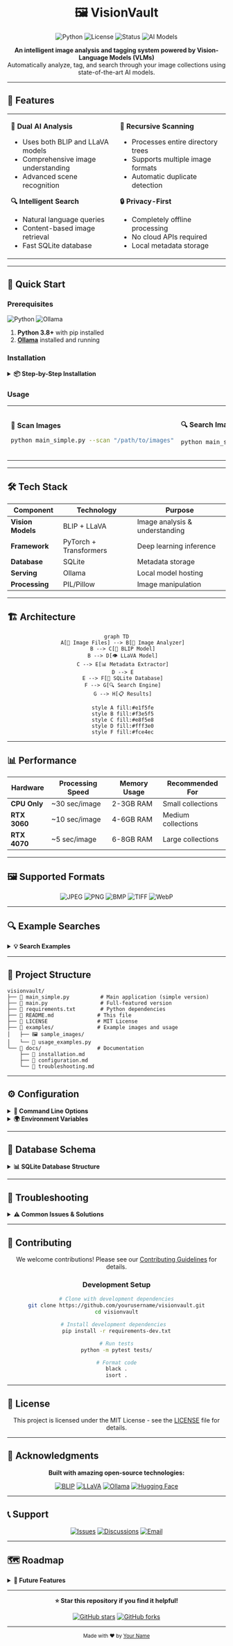 <h1 align="center">🖼️ VisionVault</h1>

<p align="center">
  <img src="https://img.shields.io/badge/python-v3.8+-blue.svg" alt="Python">
  <img src="https://img.shields.io/badge/license-MIT-green.svg" alt="License">
  <img src="https://img.shields.io/badge/status-active-success.svg" alt="Status">
  <img src="https://img.shields.io/badge/AI-BLIP%20%2B%20LLaVA-purple.svg" alt="AI Models">
</p>

<p align="center">
  <strong>An intelligent image analysis and tagging system powered by Vision-Language Models (VLMs)</strong><br>
  Automatically analyze, tag, and search through your image collections using state-of-the-art AI models.
</p>


---

## 🌟 Features

<table>
<tr>
<td width="50%">

**🤖 Dual AI Analysis**
- Uses both BLIP and LLaVA models
- Comprehensive image understanding
- Advanced scene recognition

**🔍 Intelligent Search**  
- Natural language queries
- Content-based image retrieval
- Fast SQLite database

</td>
<td width="50%">

**📁 Recursive Scanning**
- Processes entire directory trees  
- Supports multiple image formats
- Automatic duplicate detection

**🔒 Privacy-First**
- Completely offline processing
- No cloud APIs required
- Local metadata storage

</td>
</tr>
</table>

---

## 🚀 Quick Start

### Prerequisites

<p>
<img src="https://img.shields.io/badge/Python-3.8+-blue?style=flat-square&logo=python" alt="Python">
<img src="https://img.shields.io/badge/Ollama-Required-orange?style=flat-square&logo=ollama" alt="Ollama">
</p>

1. **Python 3.8+** with pip installed
2. **[Ollama](https://ollama.ai/)** installed and running

### Installation

<details>
<summary><b>📦 Step-by-Step Installation</b></summary>

```bash
# 1. Clone the repository
git clone https://github.com/yourusername/visionvault.git
cd visionvault

# 2. Create virtual environment
python -m venv venv
source venv/bin/activate  # On Windows: venv\Scripts\activate

# 3. Install dependencies
pip install -r requirements.txt

# 4. Install Ollama (if not already installed)
curl -fsSL https://ollama.ai/install.sh | sh

# 5. Start Ollama service
ollama serve

# 6. Pull vision model (in new terminal)
ollama pull llava:7b
```

</details>

### Usage

<table>
<tr>
<td width="33%">

**📂 Scan Images**
```bash
python main_simple.py --scan "/path/to/images"
```

</td>
<td width="33%">

**🔍 Search Images**
```bash
python main_simple.py --search "van gogh paintings"
```

</td>
<td width="33%">

**💬 Interactive Mode**
```bash
python main_simple.py
> scan /home/user/Pictures
> search cats and dogs
```

</td>
</tr>
</table>

---

## 🛠️ Tech Stack

<div align="center">

| Component | Technology | Purpose |
|-----------|------------|---------|
| **Vision Models** | BLIP + LLaVA | Image analysis & understanding |
| **Framework** | PyTorch + Transformers | Deep learning inference |
| **Database** | SQLite | Metadata storage |
| **Serving** | Ollama | Local model hosting |
| **Processing** | PIL/Pillow | Image manipulation |

</div>

---

## 🏗️ Architecture

<div align="center">

```mermaid
graph TD
    A[📁 Image Files] --> B[🤖 Image Analyzer]
    B --> C[🎨 BLIP Model]
    B --> D[👁️ LLaVA Model]
    C --> E[📊 Metadata Extractor]
    D --> E
    E --> F[💾 SQLite Database]
    F --> G[🔍 Search Engine]
    G --> H[📋 Results]
    
    style A fill:#e1f5fe
    style B fill:#f3e5f5
    style C fill:#e8f5e8
    style D fill:#fff3e0
    style F fill:#fce4ec
```

</div>

---

## 📊 Performance

<div align="center">

| Hardware | Processing Speed | Memory Usage | Recommended For |
|----------|------------------|--------------|-----------------|
| **CPU Only** | ~30 sec/image | 2-3GB RAM | Small collections |
| **RTX 3060** | ~10 sec/image | 4-6GB RAM | Medium collections |
| **RTX 4070** | ~5 sec/image | 6-8GB RAM | Large collections |

</div>

---

## 🖼️ Supported Formats

<p align="center">
<img src="https://img.shields.io/badge/JPEG-✓-green?style=flat-square" alt="JPEG">
<img src="https://img.shields.io/badge/PNG-✓-green?style=flat-square" alt="PNG">
<img src="https://img.shields.io/badge/BMP-✓-green?style=flat-square" alt="BMP">
<img src="https://img.shields.io/badge/TIFF-✓-green?style=flat-square" alt="TIFF">
<img src="https://img.shields.io/badge/WebP-✓-green?style=flat-square" alt="WebP">
</p>

---

## 🔍 Example Searches

<details>
<summary><b>💡 Search Examples</b></summary>

```bash
# Content-based searches
python main_simple.py --search "dogs playing in park"
python main_simple.py --search "code screenshots"
python main_simple.py --search "van gogh style paintings"

# Color-based searches  
python main_simple.py --search "images with blue sky"
python main_simple.py --search "yellow flowers"

# Scene-based searches
python main_simple.py --search "indoor office scenes"
python main_simple.py --search "outdoor nature photos"

# Activity-based searches
python main_simple.py --search "people eating food"
python main_simple.py --search "cars on highway"
```

</details>

---

## 📁 Project Structure

```
visionvault/
├── 📄 main_simple.py          # Main application (simple version)
├── 📄 main.py                 # Full-featured version  
├── 📄 requirements.txt        # Python dependencies
├── 📄 README.md              # This file
├── 📄 LICENSE                # MIT License
├── 📁 examples/              # Example images and usage
│   ├── 🖼️ sample_images/
│   └── 📄 usage_examples.py
└── 📁 docs/                  # Documentation
    ├── 📄 installation.md
    ├── 📄 configuration.md
    └── 📄 troubleshooting.md
```

---

## ⚙️ Configuration

<details>
<summary><b>🔧 Command Line Options</b></summary>

```bash
python main_simple.py [OPTIONS]

Options:
  --scan PATH        Directory path to scan for images
  --search QUERY     Search query for images  
  --db-path PATH     Database file path (default: ./image_database.db)
  --limit NUMBER     Limit number of search results (default: 10)
  --help            Show help message
```

</details>

<details>
<summary><b>🌍 Environment Variables</b></summary>

```bash
# Ollama server configuration
export OLLAMA_HOST=127.0.0.1:11434

# Model preferences
export PREFERRED_VLM_MODEL=llava:7b

# Database configuration  
export DB_PATH=./image_database.db
```

</details>

---

## 💾 Database Schema

<details>
<summary><b>📊 SQLite Database Structure</b></summary>

```sql
CREATE TABLE images (
    id TEXT PRIMARY KEY,           -- SHA256 hash of file
    file_path TEXT UNIQUE,         -- Absolute path to image
    file_name TEXT,                -- Original filename
    file_hash TEXT,                -- File hash for deduplication
    created_at TEXT,               -- Processing timestamp
    file_size INTEGER,             -- File size in bytes
    width INTEGER,                 -- Image width
    height INTEGER,                -- Image height
    format TEXT,                   -- Image format (JPEG, PNG, etc.)
    blip_analysis TEXT,            -- BLIP model analysis (JSON)
    llava_analysis TEXT,           -- LLaVA model analysis (JSON)
    tags TEXT,                     -- Generated tags (comma-separated)
    search_text TEXT               -- Searchable text content
);
```

</details>

---

## 🐛 Troubleshooting

<details>
<summary><b>⚠️ Common Issues & Solutions</b></summary>

**1. Ollama Connection Error**
```bash
# Make sure Ollama is running
ollama serve

# Check if vision models are installed
ollama list
```

**2. Out of Memory Errors**  
```bash
# Use CPU-only mode
export CUDA_VISIBLE_DEVICES=""
```

**3. Model Download Issues**
```bash
# Clear Hugging Face cache
rm -rf ~/.cache/huggingface/

# Retry model download
python -c "from transformers import BlipProcessor; BlipProcessor.from_pretrained('Salesforce/blip-image-captioning-base')"
```

**4. Permission Errors**
```bash
# Ensure read access to image directories
chmod -R +r /path/to/images
```

</details>

---

## 🤝 Contributing

<p align="center">
We welcome contributions! Please see our <a href="CONTRIBUTING.md">Contributing Guidelines</a> for details.
</p>

<div align="center">

### Development Setup

```bash
# Clone with development dependencies
git clone https://github.com/yourusername/visionvault.git
cd visionvault

# Install development dependencies  
pip install -r requirements-dev.txt

# Run tests
python -m pytest tests/

# Format code
black .
isort .
```

</div>

---

## 📄 License

<p align="center">
This project is licensed under the MIT License - see the <a href="LICENSE">LICENSE</a> file for details.
</p>

---

## 🙏 Acknowledgments

<div align="center">

**Built with amazing open-source technologies:**

<a href="https://github.com/salesforce/BLIP"><img src="https://img.shields.io/badge/Salesforce-BLIP-blue?style=flat-square&logo=salesforce" alt="BLIP"></a>
<a href="https://llava-vl.github.io/"><img src="https://img.shields.io/badge/LLaVA-Vision%20Language-purple?style=flat-square" alt="LLaVA"></a>
<a href="https://ollama.ai/"><img src="https://img.shields.io/badge/Ollama-Local%20AI-orange?style=flat-square" alt="Ollama"></a>
<a href="https://huggingface.co/"><img src="https://img.shields.io/badge/🤗-Hugging%20Face-yellow?style=flat-square" alt="Hugging Face"></a>

</div>

---

## 📞 Support

<div align="center">

<a href="https://github.com/yourusername/visionvault/issues"><img src="https://img.shields.io/badge/Issues-GitHub-red?style=flat-square&logo=github" alt="Issues"></a>
<a href="https://github.com/yourusername/visionvault/discussions"><img src="https://img.shields.io/badge/Discussions-GitHub-blue?style=flat-square&logo=github" alt="Discussions"></a>
<a href="mailto:your.email@example.com"><img src="https://img.shields.io/badge/Email-Contact-green?style=flat-square&logo=gmail" alt="Email"></a>

</div>

---

## 🗺️ Roadmap

<details>
<summary><b>🚀 Future Features</b></summary>

- [ ] **🌐 Web Interface**: Browser-based UI for easier interaction
- [ ] **🔍 Advanced Search**: Vector similarity search with embeddings  
- [ ] **⚡ Batch Processing**: Parallel processing for faster scanning
- [ ] **☁️ Cloud Integration**: Optional cloud storage and sync
- [ ] **📱 Mobile App**: Mobile application for image tagging
- [ ] **🔌 Plugin System**: Extensible architecture for custom analyzers

</details>

---

<div align="center">
  
**⭐ Star this repository if you find it helpful!**

<a href="https://github.com/yourusername/visionvault/stargazers"><img src="https://img.shields.io/github/stars/yourusername/visionvault?style=social" alt="GitHub stars"></a>
<a href="https://github.com/yourusername/visionvault/network/members"><img src="https://img.shields.io/github/forks/yourusername/visionvault?style=social" alt="GitHub forks"></a>

---

<sub>Made with ❤️ by <a href="https://github.com/yourusername">Your Name</a></sub>

</div>
